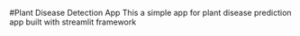 #Plant Disease Detection App
This a simple app for plant disease prediction app built with streamlit framework
